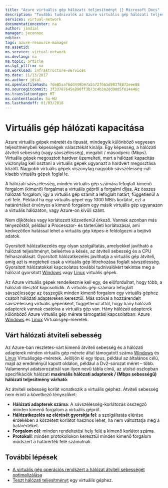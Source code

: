 ```yaml
---
title: "Azure virtuális gép hálózati teljesítményt |} Microsoft Docs"
description: "További tudnivalók az Azure virtuális gép hálózati teljesítményt."
services: virtual-network
documentationcenter: na
author: jimdial
manager: jeconnoc
editor: 
tags: azure-resource-manager
ms.assetid: 
ms.service: virtual-network
ms.devlang: na
ms.topic: article
ms.tgt_pltfrm: na
ms.workload: infrastructure-services
ms.date: 11/13/2017
ms.author: jdial
ms.openlocfilehash: 7de85aa76dd449b97a5572f665d98378872eee88
ms.sourcegitcommit: 3f33787645e890ff3b73c4b3a28d90d5f814e46c
ms.translationtype: MT
ms.contentlocale: hu-HU
ms.lasthandoff: 01/03/2018
---
```

# <a name="virtual-machine-network-throughput"></a>Virtuális gép hálózati kapacitása

Azure virtuális gépek méretét és típusát, mindegyik különböző vegyesen teljesítménybeli képességek választékát kínálja. Egy képesség, a hálózati átviteli sebesség (vagy sávszélesség), megabit / másodperc (Mbps). Virtuális gépek megosztott hardver üzemelteti, mert a hálózati kapacitás viszonylag kell osztani a virtuális gépek ugyanazt a hardvert megosztása között. Nagyobb virtuális gépek viszonylag nagyobb sávszélesség-nál kisebb virtuális gépek foglal le.
 
A hálózati sávszélesség, minden virtuális gép számára lefoglalt kimenő forgalom (kimenő) forgalmat a virtuális gépről a forgalmi díjas. Az összes hálózati forgalom, így a virtuális gép számít a lefoglalt határt, függetlenül a cél felé. Például ha egy virtuális gépet egy 1000 MB/s korlátot, ezt a határértéket érvényes a kimenő forgalom egy másik virtuális gép ugyanazon a virtuális hálózaton, vagy Azure-on kívüli szánt.
 
Nem díjköteles vagy korlátozott közvetlenül érkező. Vannak azonban más tényezőktől, például a Processzor- és tárterületi korlátozásai, ami kedvezőtlen hatással lehet a virtuális gép képes-e feldolgozni a bejövő adatok.

Gyorsított hálózatkezelés egy olyan szolgáltatás, amelyekkel javítható a hálózati teljesítményt, beleértve a késés, az átviteli sebesség és a CPU felhasználását. Gyorsított hálózatkezelés javíthatja a virtuális gép átviteli, amíg azt is megteheti csak a virtuális gép létrehozása foglalt sávszélesség. Gyorsított hálózatokkal kapcsolatos további tudnivalókért tekintse meg a hálózat gyorsított [Windows](create-vm-accelerated-networking-powershell.md) vagy [Linux](create-vm-accelerated-networking-cli.md) virtuális gépek.
 
Az Azure virtuális gépek rendelkeznie kell egy, de előfordulhat, hogy több, a hálózati illesztőt kapcsolódik. A virtuális gép számára lefoglalt sávszélessége az összegük minden kimenő forgalom egy virtuális géphez csatolt hálózati adaptereken keresztül. Más szóval a hozzárendelt sávszélesség virtuális gépenként, függetlenül attól, hogy hány hálózati adapterek vannak csatolva a virtuális gép van. Hány hálózati adapterek különböző Azure virtuális gép mérete támogatási kapcsolatban: Azure [Windows](../virtual-machines/windows/sizes.md?toc=%2fazure%2fvirtual-network%2ftoc.json) és [Linux](../virtual-machines/linux/sizes.md?toc=%2fazure%2fvirtual-network%2ftoc.json) Virtuálisgép-méretek. 

## <a name="expected-network-throughput"></a>Várt hálózati átviteli sebesség

Az Azure-ban részletes-várt kimenő átviteli sebesség és a hálózati adapterek minden virtuális gép mérete által támogatott száma [Windows](../virtual-machines/windows/sizes.md?toc=%2fazure%2fvirtual-network%2ftoc.json) és [Linux](../virtual-machines/linux/sizes.md?toc=%2fazure%2fvirtual-network%2ftoc.json) Virtuálisgép-méretek. Jelöljön ki egy típus, például az általános célú, majd az eredményül kapott oldalon, például a Dv2-sorozat méret – több. Valamennyi adatsorozatnál van ilyen nevű tábla című, az utolsó oszlopban specifikációk hálózati **maximális hálózati adapterek / (Mbps sebességű) hálózati teljesítmény várható**. 

Az átviteli sebesség korlát vonatkozik a virtuális géphez. Átviteli sebesség nem érinti a következő tényezőket:
- **Hálózati adapterek száma**: A sávszélesség-korlátozás összegző minden kimenő forgalom a virtuális gépről.
- **Hálózatkezelés az elérését gyorsítja fel**: a szolgáltatás elérése érdekében a közzétett korlátot hasznos lehet, ha nem változtatja meg a határértéket.
- **Forgalom cél**: minden rendeltetési hely felé a kimenő korlátot száma.
- **Protokoll**: minden protokollokon keresztül minden kimenő forgalom módszert a határérték felé számolnak.

## <a name="next-steps"></a>További lépések

- [A virtuális gép operációs rendszert a hálózat átviteli sebességét optimalizálása](virtual-network-optimize-network-bandwidth.md)
- [Teszt hálózati teljesítményt](virtual-network-bandwidth-testing.md) egy virtuális géphez.